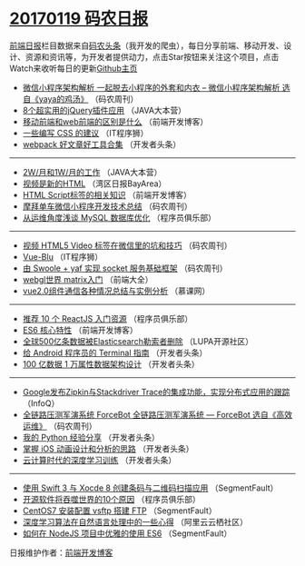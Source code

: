 # [20170119 码农日报](https://toutiao.qdkfweb.cn/date/2017/01/19)

[前端日报](https://qdkfweb.cn/c/news)栏目数据来自[码农头条](https://toutiao.qdkfweb.cn/)（我开发的爬虫），每日分享前端、移动开发、设计、资源和资讯等，为开发者提供动力，点击Star按钮来关注这个项目，点击Watch来收听每日的更新[Github主页](https://github.com/kujian/frontendDaily)
* [微信小程序架构解析 一起脱去小程序的外套和内衣 &#8211; 微信小程序架构解析 选自《yaya的鸡汤》](https://toutiao.qdkfweb.cn/22601.html) （码农周刊）
* [8个超实用的jQuery插件应用](https://toutiao.qdkfweb.cn/22587.html) （JAVA大本营）
* [移动前端和web前端的区别是什么](https://toutiao.qdkfweb.cn/22630.html) （前端开发博客）
* [一些编写 CSS 的建议](https://toutiao.qdkfweb.cn/22627.html) （IT程序狮）
* [webpack 好文章好工具合集](https://toutiao.qdkfweb.cn/22594.html) （开发者头条）

***
* [2W/月和1W/月的工作](https://toutiao.qdkfweb.cn/22584.html) （JAVA大本营）
* [视频是新的HTML](https://toutiao.qdkfweb.cn/22561.html) （湾区日报BayArea）
* [HTML Script标签的相关知识](https://toutiao.qdkfweb.cn/22628.html) （前端开发博客）
* [摩拜单车微信小程序开发技术总结](https://toutiao.qdkfweb.cn/22604.html) （码农周刊）
* [从运维角度浅谈 MySQL 数据库优化](https://toutiao.qdkfweb.cn/22588.html) （程序员俱乐部）

***
* [视频 HTML5 Video 标签在微信里的坑和技巧](https://toutiao.qdkfweb.cn/22606.html) （码农周刊）
* [Vue-Blu](https://toutiao.qdkfweb.cn/22625.html) （IT程序狮）
* [由 Swoole + yaf 实现 socket 服务基础框架](https://toutiao.qdkfweb.cn/22603.html) （码农周刊）
* [webgl世界 matrix入门](https://toutiao.qdkfweb.cn/22570.html) （前端大全）
* [vue2.0组件通信各种情况总结与实例分析](https://toutiao.qdkfweb.cn/22551.html) （慕课网）

***
* [推荐 10 个 ReactJS 入门资源](https://toutiao.qdkfweb.cn/22590.html) （程序员俱乐部）
* [ES6 核心特性](https://toutiao.qdkfweb.cn/22629.html) （前端开发博客）
* [全球500亿条数据被Elasticsearch勒索者删除](https://toutiao.qdkfweb.cn/22575.html) （LUPA开源社区）
* [给 Android 程序员的 Terminal 指南](https://toutiao.qdkfweb.cn/22593.html) （开发者头条）
* [100 亿数据 1 万属性数据架构设计](https://toutiao.qdkfweb.cn/22596.html) （开发者头条）

***
* [Google发布Zipkin与Stackdriver Trace的集成功能，实现分布式应用的跟踪](https://toutiao.qdkfweb.cn/22547.html) （InfoQ）
* [全链路压测军演系统 ForceBot 全链路压测军演系统 — ForceBot 选自《高效运维》](https://toutiao.qdkfweb.cn/22605.html) （码农周刊）
* [我的 Python 经验分享](https://toutiao.qdkfweb.cn/22597.html) （开发者头条）
* [掌握 iOS 动画设计和分析的思路](https://toutiao.qdkfweb.cn/22598.html) （开发者头条）
* [云计算时代的深度学习训练](https://toutiao.qdkfweb.cn/22599.html) （开发者头条）

***
* [使用 Swift 3 与 Xocde 8 创建条码与二维码扫描应用](https://toutiao.qdkfweb.cn/22607.html) （SegmentFault）
* [开源软件将吞噬世界的10个原因](https://toutiao.qdkfweb.cn/22589.html) （程序员俱乐部）
* [CentOS7 安装配置 vsftp 搭建 FTP](https://toutiao.qdkfweb.cn/22608.html) （SegmentFault）
* [深度学习算法在自然语言处理中的一些心得](https://toutiao.qdkfweb.cn/22571.html) （阿里云云栖社区）
* [如何在 NodeJS 项目中优雅的使用 ES6](https://toutiao.qdkfweb.cn/22609.html) （SegmentFault）

日报维护作者：[前端开发博客](https://qdkfweb.cn/) 